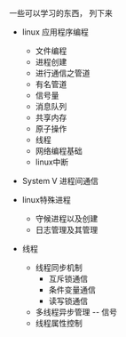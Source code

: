一些可以学习的东西， 列下来 


* linux 应用程序编程  
	
	+ 文件编程
	+ 进程创建
	+ 进行通信之管道
	+ 有名管道
	+ 信号量
	+ 消息队列
	+ 共享内存
	+ 原子操作
	+ 线程
	+ 网络编程基础
	+ linux中断


* System V 进程间通信   


* linux特殊进程  
	* 守候进程以及创建
	* 日志管理及其管理

* 线程  
	+ 线程同步机制
		+ 互斥锁通信
		+ 条件变量通信
		+ 读写锁通信
	+ 多线程异步管理 -- 信号
	+ 线程属性控制
	